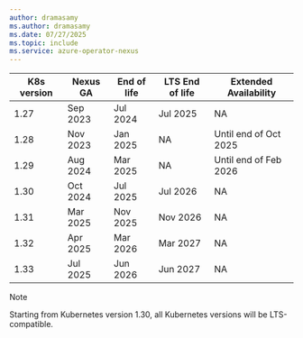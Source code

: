 ```yaml
---
author: dramasamy
ms.author: dramasamy
ms.date: 07/27/2025
ms.topic: include
ms.service: azure-operator-nexus
---
```


|  K8s version | Nexus GA  | End of life     | LTS End of life | Extended Availability |
|--------------|-----------|-----------------|-----------------|-----------------------|
| 1.27         | Sep 2023  | Jul 2024        | Jul 2025        | NA                    |
| 1.28         | Nov 2023  | Jan 2025        | NA              | Until end of Oct 2025 |
| 1.29         | Aug 2024  | Mar 2025        | NA              | Until end of Feb 2026 |
| 1.30         | Oct 2024  | Jul 2025        | Jul 2026        | NA                    |
| 1.31         | Mar 2025  | Nov 2025        | Nov 2026        | NA                    |
| 1.32         | Apr 2025  | Mar 2026        | Mar 2027        | NA                    |
| 1.33         | Jul 2025  | Jun 2026        | Jun 2027        | NA                    |

> [!NOTE]
> Starting from Kubernetes version 1.30, all Kubernetes versions will be LTS-compatible.
